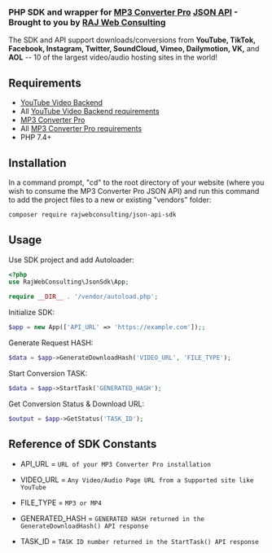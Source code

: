 ### PHP SDK and wrapper for [MP3 Converter Pro](https://demo.apiyoutu.be) [JSON API](https://demo.apiyoutu.be/developers) - Brought to you by [RAJ Web Consulting](https://rajwebconsulting.com)

The SDK and API support downloads/conversions from **YouTube, TikTok, Facebook, Instagram, Twitter, SoundCloud, Vimeo, Dailymotion, VK,** and **AOL** -- 10 of the largest video/audio hosting sites in the world!

## Requirements

- [YouTube Video Backend](https://shop.rajwebconsulting.com/store/converter-scripts)
 - All [YouTube Video Backend requirements](https://shop.rajwebconsulting.com/knowledgebase/30/How-To-install-YouTube-Video-Backend-on-aaPanel-recommended.html)
- [MP3 Converter Pro](https://shop.rajwebconsulting.com/store/converter-scripts)
 - All [MP3 Converter Pro requirements](https://shop.rajwebconsulting.com/knowledgebase/41/How-To-install-MP3-Converter-Pro-Update-v3.0.5-beta5-on-aaPanel-recommended.html)
- PHP 7.4+

## Installation

In a command prompt, "cd" to the root directory of your website (where you wish to consume the MP3 Converter Pro JSON API) and run this command to add the project files to a new or existing "vendors" folder:
```bash
composer require rajwebconsulting/json-api-sdk
```

## Usage

Use SDK project and add Autoloader:
```php
<?php
use RajWebConsulting\JsonSdk\App;

require __DIR__ . '/vendor/autoload.php';
```

Initialize SDK:
```php
$app = new App(['API_URL' => 'https://example.com']);;
```

Generate Request HASH:
```php
$data = $app->GenerateDownloadHash('VIDEO_URL', 'FILE_TYPE');
```

Start Conversion TASK:
```php
$data = $app->StartTask('GENERATED_HASH');
```

Get Conversion Status & Download URL:
```php
$output = $app->GetStatus('TASK_ID');
```

## Reference of SDK Constants

- API_URL = `URL of your MP3 Converter Pro installation`

- VIDEO_URL = `Any Video/Audio Page URL from a Supported site like YouTube`

- FILE_TYPE = `MP3 or MP4`

- GENERATED_HASH = `GENERATED HASH returned in the GenerateDownloadHash() API response`

- TASK_ID = `TASK ID number returned in the StartTask() API response`

